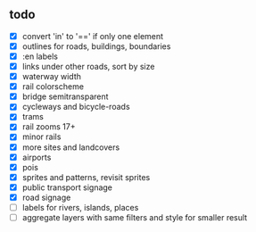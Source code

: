 ## todo

* [x] convert 'in' to '==' if only one element
* [x] outlines for roads, buildings, boundaries
* [x] :en labels
* [x] links under other roads, sort by size
* [x] waterway width
* [x] rail colorscheme
* [x] bridge semitransparent
* [x] cycleways and bicycle-roads
* [x] trams
* [x] rail zooms 17+
* [x] minor rails
* [x] more sites and landcovers
* [x] airports
* [x] pois
* [x] sprites and patterns, revisit sprites
* [x] public transport signage
* [x] road signage
* [ ] labels for rivers, islands, places
* [ ] aggregate layers with same filters and style for smaller result
